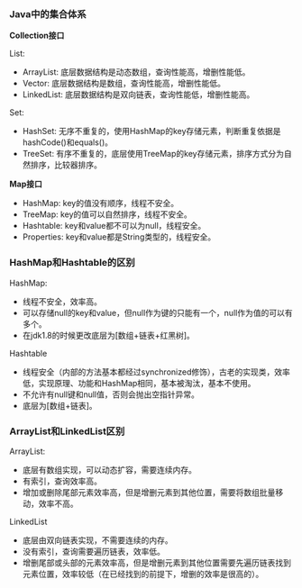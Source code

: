 ### Java中的集合体系
**Collection接口**<p>
List:
- ArrayList: 底层数据结构是动态数组，查询性能高，增删性能低。
- Vector: 底层数据结构是数组，查询性能高，增删性能低。
- LinkedList: 底层数据结构是双向链表，查询性能低，增删性能高。<br>


Set:
- HashSet: 无序不重复的，使用HashMap的key存储元素，判断重复依据是hashCode()和equals()。
- TreeSet: 有序不重复的，底层使用TreeMap的key存储元素，排序方式分为自然排序，比较器排序。

**Map接口**<p>
- HashMap: key的值没有顺序，线程不安全。
- TreeMap: key的值可以自然排序，线程不安全。
- Hashtable: key和value都不可以为null，线程安全。
- Properties: key和value都是String类型的，线程安全。

### HashMap和Hashtable的区别
HashMap:
- 线程不安全，效率高。
- 可以存储null的key和value，但null作为键的只能有一个，null作为值的可以有多个。
- 在jdk1.8的时候更改底层为[数组+链表+红黑树]。

Hashtable
- 线程安全（内部的方法基本都经过synchronized修饰），古老的实现类，效率低，实现原理、功能和HashMap相同，基本被淘汰，基本不使用。
- 不允许有null键和null值，否则会抛出空指针异常。
- 底层为[数组+链表]。

### ArrayList和LinkedList区别
ArrayList:
- 底层有数组实现，可以动态扩容，需要连续内存。
- 有索引，查询效率高。
- 增加或删除尾部元素效率高，但是增删元素到其他位置，需要将数组批量移动，效率不高。

LinkedList
- 底层由双向链表实现，不需要连续的内存。
- 没有索引，查询需要遍历链表，效率低。
- 增删尾部或头部的元素效率高，但是增删元素到其他位置需要先遍历链表找到元素位置，效率较低（在已经找到的前提下，增删的效率是很高的）。
